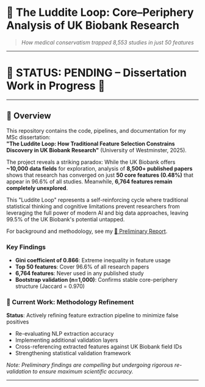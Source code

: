 # 🔄 The Luddite Loop: Core–Periphery Analysis of UK Biobank Research  

> *How medical conservatism trapped 8,553 studies in just 50 features*  

---

# 🚧 **STATUS: PENDING – Dissertation Work in Progress** 🚧  

---

## 📖 Overview  
This repository contains the code, pipelines, and documentation for my MSc dissertation:  
**"The Luddite Loop: How Traditional Feature Selection Constrains Discovery in UK Biobank Research"** (University of Westminster, 2025).  

The project reveals a striking paradox: While the UK Biobank offers **~10,000 data fields** for exploration, analysis of **8,500+ published papers** shows that research has converged on just **50 core features (0.48%)** that appear in 96.6% of all studies. Meanwhile, **6,764 features remain completely unexplored**.

This "Luddite Loop" represents a self-reinforcing cycle where traditional statistical thinking and cognitive limitations prevent researchers from leveraging the full power of modern AI and big data approaches, leaving 99.5% of the UK Biobank's potential untapped.

For background and methodology, see my [📄 Preliminary Report](preliminary-report.pdf).

### Key Findings
- **Gini coefficient of 0.866**: Extreme inequality in feature usage
- **Top 50 features**: Cover 96.6% of all research papers
- **6,764 features**: Never used in any published study
- **Bootstrap validation (n=1,000)**: Confirms stable core-periphery structure (Jaccard = 0.970)

### 🔬 Current Work: Methodology Refinement
**Status**: Actively refining feature extraction pipeline to minimize false positives
- Re-evaluating NLP extraction accuracy
- Implementing additional validation layers
- Cross-referencing extracted features against UK Biobank field IDs
- Strengthening statistical validation framework

*Note: Preliminary findings are compelling but undergoing rigorous re-validation to ensure maximum scientific accuracy.*

---